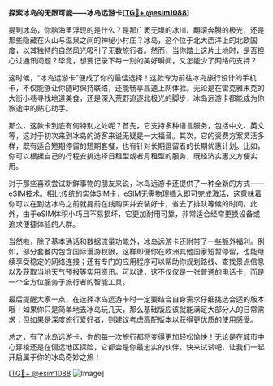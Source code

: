 **探索冰岛的无限可能——冰岛远游卡[[TG💪+ @esim1088](https://t.me/s/esim1088)]**

提到冰岛，你脑海里浮现的是什么？是那广袤无垠的冰川、翻滚奔腾的极光，还是那些隐藏在火山与温泉之间的神秘小村庄？冰岛，这个位于北大西洋上的北欧国度，以其独特的自然风光吸引了无数旅行者。然而，当你踏上这片土地时，是否担心过通讯问题？毕竟，想要记录下每一刻的美好瞬间，又怎能少了网络的支持？

这时候，“冰岛远游卡”便成了你的最佳选择！这款专为前往冰岛旅行设计的手机卡，不仅能够让你随时保持联络，还能畅享高速上网体验。无论是在雷克雅未克的大街小巷寻找地道美食，还是深入荒野追逐北极光的脚步，冰岛远游卡都能成为你旅途中的贴心助手。

那么，这款卡到底有何特别之处呢？首先，它支持多种语言服务，包括中文、英文等，这对于初次来到冰岛的游客来说无疑是一大福音。其次，它的资费方案灵活多样，既有适合短期停留的短期套餐，也有针对长期逗留者的长期优惠计划。比如，你可以根据自己的行程安排选择日租型或者月租型的服务，既经济实惠又方便实用。

对于那些喜欢尝试新鲜事物的朋友来说，冰岛远游卡还提供了一种全新的方式——eSIM技术。相比传统的实体SIM卡，eSIM无需物理插入即可完成激活，这意味着你可以在到达冰岛之前就提前在线购买并安装好卡，省去了排队等候的时间。此外，由于eSIM体积小巧且不易损坏，它更加耐用可靠，非常适合经常更换设备或追求便捷体验的人群。

当然啦，除了基本通话和数据流量功能外，冰岛远游卡还附带了一些额外福利。例如，部分套餐内包含国际漫游权限，这样即便你在欧洲其他国家短暂停留，也能继续享受稳定的网络连接；还有专门的应用程序可以帮助你规划路线、查找景点信息以及获取当地天气预报等实用资讯。可以说，这不仅仅是一张普通的电话卡，而是一个全方位服务于旅行者的智能工具。

最后提醒大家一点，在选择冰岛远游卡时一定要结合自身需求仔细挑选合适的版本哦！如果你只是简单地去冰岛玩几天，那么基础版应该就能满足大部分人的日常需求；但如果是深度旅行爱好者，则建议考虑高配版本以获得更优质的使用感受。

总之，有了冰岛远游卡，你的每一次旅行都将变得更加轻松愉快！无论是在城市中心穿梭还是在偏远地区探险，它都会是你最忠实的伙伴。快来试试吧，让我们一起开启属于你的冰岛奇妙之旅！

[[TG💪+ @esim1088](https://t.me/s/esim1088) ![Image](https://i.postimg.cc/4NQfJmqS/Snipaste-2025-05-13-00-14-12.png)]